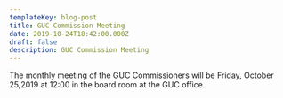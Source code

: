 ```yaml
---
templateKey: blog-post
title: GUC Commission Meeting
date: 2019-10-24T18:42:00.000Z
draft: false
description: GUC Commission Meeting
---
```

The monthly meeting of the GUC Commissioners will be Friday, October 25,2019 at 12:00 in the board room at the GUC office.
